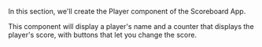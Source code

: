 In this section, we'll create the Player component of the Scoreboard App. 

This component will display a player's name and a counter that displays the player's score, with buttons that let you change the score.